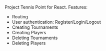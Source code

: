 Project Tennis Point for React. Features:
- Routing
- User authentication: Register/Login/Logout
- Creating Tournaments
- Creating Players
- Deleting Tournaments
- Deleting Players

